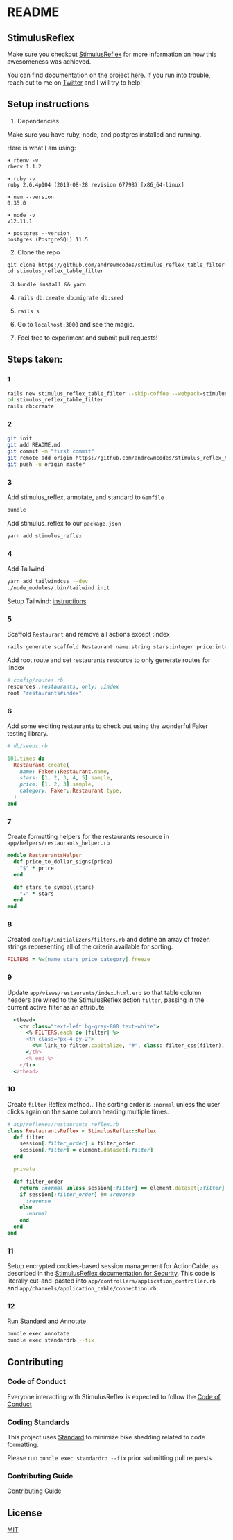 # README

## StimulusReflex

Make sure you checkout [StimulusReflex](https://github.com/hopsoft/stimulus_reflex) for more information on how this awesomeness was achieved.

You can find documentation on the project [here](https://docs.stimulusreflex.com). If you run into trouble, reach out to me on [Twitter](https://twitter.com/andrewmcodes) and I will try to help!

## Setup instructions

1. Dependencies

Make sure you have ruby, node, and postgres installed and running.

Here is what I am using:

```
➜ rbenv -v
rbenv 1.1.2

➜ ruby -v
ruby 2.6.4p104 (2019-08-28 revision 67798) [x86_64-linux]

➜ nvm --version
0.35.0

➜ node -v
v12.11.1

➜ postgres --version
postgres (PostgreSQL) 11.5
```

2. Clone the repo

```
git clone https://github.com/andrewmcodes/stimulus_reflex_table_filter
cd stimulus_reflex_table_filter
```

3. `bundle install && yarn`

4. `rails db:create db:migrate db:seed`

5. `rails s`

6. Go to `localhost:3000` and see the magic.

7. Feel free to experiment and submit pull requests!

## Steps taken:

### 1

```sh
rails new stimulus_reflex_table_filter --skip-coffee --webpack=stimulus -d postgresql
cd stimulus_reflex_table_filter
rails db:create
```

### 2

```sh
git init
git add README.md
git commit -m "first commit"
git remote add origin https://github.com/andrewmcodes/stimulus_reflex_table_filter.git
git push -u origin master
```

### 3

Add stimulus_reflex, annotate, and standard to `Gemfile`

```sh
bundle
```

Add stimulus_reflex to our `package.json`

```sh
yarn add stimulus_reflex
```

### 4

Add Tailwind

```sh
yarn add tailwindcss --dev
./node_modules/.bin/tailwind init
```

Setup Tailwind: [instructions](https://dev.to/andrewmcodes/use-tailwind-css-1-0-in-your-rails-app-4pm4)


### 5

Scaffold `Restaurant` and remove all actions except :index

```sh
rails generate scaffold Restaurant name:string stars:integer price:integer category:string
```

Add root route and set restaurants resource to only generate routes for :index

```rb
# config/routes.rb
resources :restaurants, only: :index
root "restaurants#index"
```

### 6

Add some exciting restaurants to check out using the wonderful Faker testing library.

```rb
# db/seeds.rb

101.times do
  Restaurant.create(
    name: Faker::Restaurant.name,
    stars: [1, 2, 3, 4, 5].sample,
    price: [1, 2, 3].sample,
    category: Faker::Restaurant.type,
  )
end
```

### 7

Create formatting helpers for the restaurants resource in `app/helpers/restaurants_helper.rb`

```rb
module RestaurantsHelper
  def price_to_dollar_signs(price)
    "$" * price
  end

  def stars_to_symbol(stars)
    "★" * stars
  end
end
```

### 8

Created `config/initializers/filters.rb` and define an array of frozen strings representing all of the criteria available for sorting.

```rb
FILTERS = %w[name stars price category].freeze
```

### 9

Update `app/views/restaurants/index.html.erb` so that table column headers are wired to the StimulusReflex action `filter`, passing in the current active filter as an attribute.

```rb
  <thead>
    <tr class="text-left bg-gray-800 text-white">
      <% FILTERS.each do |filter| %>
      <th class="px-4 py-2">
        <%= link_to filter.capitalize, "#", class: filter_css(filter), data: { reflex: "click->RestaurantsReflex#filter", room: session.id, filter: filter } %>
      </th>
      <% end %>
    </tr>
  </thead>
```

### 10

Create `filter` Reflex method.. The sorting order is `:normal` unless the user clicks again on the same column heading multiple times.

```rb
# app/reflexes/restaurants_reflex.rb
class RestaurantsReflex < StimulusReflex::Reflex
  def filter
    session[:filter_order] = filter_order
    session[:filter] = element.dataset[:filter]
  end

  private

  def filter_order
    return :normal unless session[:filter] == element.dataset[:filter]
    if session[:filter_order] != :reverse
      :reverse
    else
      :normal
    end
  end
end
```

### 11

Setup encrypted cookies-based session management for ActionCable, as described in the [StimulusReflex documentation for Security](https://docs.stimulusreflex.com/security). This code is literally cut-and-pasted into `app/controllers/application_controller.rb` and `app/channels/application_cable/connection.rb`.

### 12

Run Standard and Annotate

```sh
bundle exec annotate
bundle exec standardrb --fix
```

## Contributing

### Code of Conduct

Everyone interacting with StimulusReflex is expected to follow the [Code of Conduct](CODE_OF_CONDUCT.md)

### Coding Standards

This project uses [Standard](https://github.com/testdouble/standard) to minimize bike shedding related to code formatting.

Please run `bundle exec standardrb --fix` prior submitting pull requests.

### Contributing Guide

[Contributing Guide](/CONTRIBUTING.md)

## License

[MIT](/LICENSE.md)
